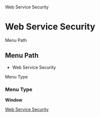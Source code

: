 
Web Service Security
# Web Service Security



Menu Path
## Menu Path



- Web Service Security

Menu Type
### Menu Type

**Window**


[Web Service Security](functional-guide/window/window-web-service-security.md)